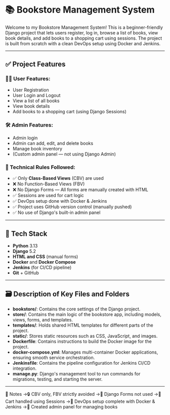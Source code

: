# 📚 Bookstore Management System

Welcome to my Bookstore Management System! 
This is a beginner-friendly Django project that lets users register, log in, browse a list of books, view book details, and add books to a shopping cart using sessions. 
The project is built from scratch with a clean DevOps setup using Docker and Jenkins.

---

## ✅ Project Features

### 👨‍💻 User Features:
- User Registration
- User Login and Logout
- View a list of all books
- View book details
- Add books to a shopping cart (using Django Sessions)

### 🛠️ Admin Features:
- Admin login
- Admin can add, edit, and delete books
- Manage book inventory
- (Custom admin panel — not using Django Admin)

### 🔧 Technical Rules Followed:
- ✅ Only **Class-Based Views** (CBV) are used  
- ❌ No Function-Based Views (FBV)  
- ❌ No Django Forms — All forms are manually created with HTML  
- ✅ Sessions are used for cart logic  
- ✅ DevOps setup done with Docker & Jenkins  
- ✅ Project uses GitHub version control (manually pushed)  
- ✅ No use of Django's built-in admin panel  

---

## 🧰 Tech Stack

- **Python** 3.13
- **Django** 5.2
- **HTML and CSS** (manual forms)
- **Docker** and **Docker Compose**
- **Jenkins** (for CI/CD pipeline)
- **Git** + GitHub

---

##  🗃️ Description of Key Files and Folders

- **bookstore/**: Contains the core settings of the Django project.
- **store/**: Contains the main logic of the bookstore app, including models, views, forms, and templates.
- **templates/**: Holds shared HTML templates for different parts of the project.
- **static/**: Stores static resources such as CSS, JavaScript, and images.
- **Dockerfile**: Contains instructions to build the Docker image for the project.
- **docker-compose.yml**: Manages multi-container Docker applications, ensuring smooth service orchestration.
- **Jenkinsfile**: Contains the pipeline configuration for Jenkins CI/CD integration.
- **manage.py**: Django's management tool to run commands for migrations, testing, and starting the server.

---

📝 Notes
->🔒 CBV only, FBV strictly avoided
->🛑 Django Forms not used
->🛒 Cart handled using Sessions
->🧰 DevOps setup complete with Docker & Jenkins
->🧾 Created admin panel for managing books
